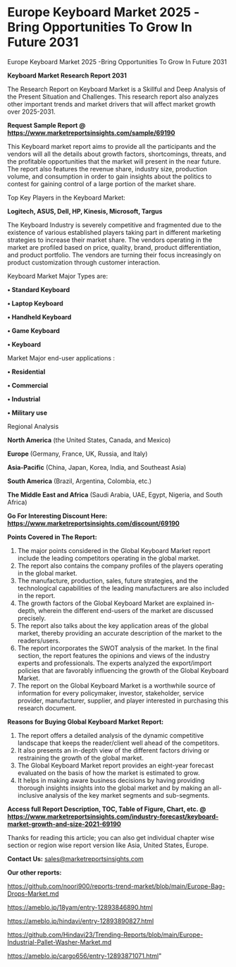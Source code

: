 # Europe Keyboard Market 2025 -Bring Opportunities To Grow In Future 2031
Europe Keyboard Market 2025 -Bring Opportunities To Grow In Future 2031

<strong>Keyboard Market Research Report 2031</strong>

The Research Report on Keyboard Market is a Skillful and Deep Analysis of the Present Situation and Challenges. This research report also analyzes other important trends and market drivers that will affect market growth over 2025-2031.

<strong>Request Sample Report @ <a href=https://www.marketreportsinsights.com/sample/69190>https://www.marketreportsinsights.com/sample/69190</a></strong>

This Keyboard market report aims to provide all the participants and the vendors will all the details about growth factors, shortcomings, threats, and the profitable opportunities that the market will present in the near future. The report also features the revenue share, industry size, production volume, and consumption in order to gain insights about the politics to contest for gaining control of a large portion of the market share.

Top Key Players in the Keyboard Market:

<strong>Logitech, ASUS, Dell, HP, Kinesis, Microsoft, Targus</strong>

The Keyboard Industry is severely competitive and fragmented due to the existence of various established players taking part in different marketing strategies to increase their market share. The vendors operating in the market are profiled based on price, quality, brand, product differentiation, and product portfolio. The vendors are turning their focus increasingly on product customization through customer interaction.

Keyboard Market Major Types are:

<strong>• Standard Keyboard

• Laptop Keyboard

• Handheld Keyboard

• Game Keyboard

• Keyboard</strong>

Market Major end-user applications :

<strong>• Residential

• Commercial

• Industrial

• Military use</strong>

Regional Analysis

</u><strong><b>North America</b></strong> (the United States, Canada, and Mexico)

<strong><b>Europe </b></strong>(Germany, France, UK, Russia, and Italy)

<strong><b>Asia-Pacific</b></strong> (China, Japan, Korea, India, and Southeast Asia)

<strong><b>South America</b></strong> (Brazil, Argentina, Colombia, etc.)

<strong><b>The Middle East and Africa</b></strong> (Saudi Arabia, UAE, Egypt, Nigeria, and South Africa)

<strong>Go For Interesting Discount Here: <a href=https://www.marketreportsinsights.com/discount/69190>https://www.marketreportsinsights.com/discount/69190</a></strong>

<strong>Points Covered in The Report:</strong>
<ol>
  <li>The major points considered in the Global Keyboard Market report include the leading competitors operating in the global market.</li>
  <li>The report also contains the company profiles of the players operating in the global market.</li>
  <li>The manufacture, production, sales, future strategies, and the technological capabilities of the leading manufacturers are also included in the report.</li>
  <li>The growth factors of the Global Keyboard Market are explained in-depth, wherein the different end-users of the market are discussed precisely.</li>
  <li>The report also talks about the key application areas of the global market, thereby providing an accurate description of the market to the readers/users.</li>
  <li>The report incorporates the SWOT analysis of the market. In the final section, the report features the opinions and views of the industry experts and professionals. The experts analyzed the export/import policies that are favorably influencing the growth of the Global Keyboard Market.</li>
  <li>The report on the Global Keyboard Market is a worthwhile source of information for every policymaker, investor, stakeholder, service provider, manufacturer, supplier, and player interested in purchasing this research document.</li>
</ol>
<strong>Reasons for Buying Global Keyboard Market Report:</strong>

<ol>
  <li>The report offers a detailed analysis of the dynamic competitive landscape that keeps the reader/client well ahead of the competitors.</li>
  <li>It also presents an in-depth view of the different factors driving or restraining the growth of the global market.</li>
  <li>The Global Keyboard Market report provides an eight-year forecast evaluated on the basis of how the market is estimated to grow.</li>
  <li>It helps in making aware business decisions by having providing thorough insights insights into the global market and by making an all-inclusive analysis of the key market segments and sub-segments.</li>
</ol>
<strong>Access full Report Description, TOC, Table of Figure, Chart, etc. @ <a href=https://www.marketreportsinsights.com/industry-forecast/keyboard-market-growth-and-size-2021-69190>https://www.marketreportsinsights.com/industry-forecast/keyboard-market-growth-and-size-2021-69190</a></strong>


Thanks for reading this article; you can also get individual chapter wise section or region wise report version like Asia, United States, Europe.

<strong>Contact Us:</strong>
sales@marketreportsinsights.com

<strong>Our other reports:</strong>

<a href=https://github.com/noori900/reports-trend-market/blob/main/Europe-Bag-Drops-Market.md>https://github.com/noori900/reports-trend-market/blob/main/Europe-Bag-Drops-Market.md</a>

<a href=https://ameblo.jp/18yam/entry-12893846890.html>https://ameblo.jp/18yam/entry-12893846890.html</a>

<a href=https://ameblo.jp/hindavi/entry-12893890827.html>https://ameblo.jp/hindavi/entry-12893890827.html</a>

<a href=https://github.com/Hindavi23/Trending-Reports/blob/main/Europe-Industrial-Pallet-Washer-Market.md>https://github.com/Hindavi23/Trending-Reports/blob/main/Europe-Industrial-Pallet-Washer-Market.md</a>

<a href=https://ameblo.jp/cargo656/entry-12893871071.html>https://ameblo.jp/cargo656/entry-12893871071.html</a>"
